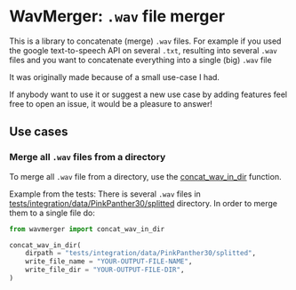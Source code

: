 # WavMerger: `.wav` file merger

This is a library to concatenate (merge) `.wav` files. 
For example if you used the google text-to-speech API on several `.txt`, resulting into several `.wav` files and you want to concatenate everything into a single (big) `.wav` file

It was originally made because of a small use-case I had.

If anybody want to use it or suggest a new use case by adding features feel free to open an issue, it would be a pleasure to answer! 

## Use cases

### Merge all `.wav` files from a directory

To merge all `.wav` file from a directory, use the [concat_wav_in_dir](./wavmerger/wavmerger.py) function. 

Example from the tests: 
There is several `.wav` files in [tests/integration/data/PinkPanther30/splitted](tests/integration/data/PinkPanther30/splitted) directory. In order to merge them to a single file do:

```python
from wavmerger import concat_wav_in_dir

concat_wav_in_dir(
    dirpath = "tests/integration/data/PinkPanther30/splitted",
    write_file_name = "YOUR-OUTPUT-FILE-NAME",
    write_file_dir = "YOUR-OUTPUT-FILE-DIR",
)
```


